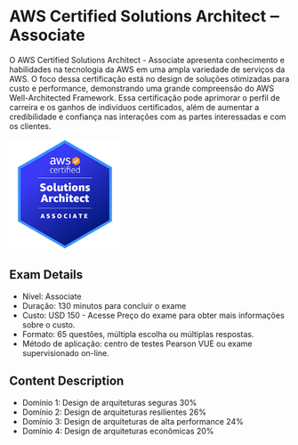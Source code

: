 # AWS Certified Solutions Architect ‒ Associate
O AWS Certified Solutions Architect - Associate apresenta conhecimento e habilidades na tecnologia da AWS em uma ampla variedade de serviços da AWS. O foco dessa certificação está no design de soluções otimizadas para custo e performance, demonstrando uma grande compreensão do AWS Well-Architected Framework. Essa certificação pode aprimorar o perfil de carreira e os ganhos de indivíduos certificados, além de aumentar a credibilidade e confiança nas interações com as partes interessadas e com os clientes.

<img src="https://github.com/aws-expert/learning-aws-solutions-architect/blob/main/images/aws%20logo.png" width="200" height="200"/>

## Exam Details
- Nível: Associate
- Duração: 130 minutos para concluir o exame
- Custo: USD 150 - Acesse Preço do exame para obter mais informações sobre o custo.
- Formato: 65 questões, múltipla escolha ou múltiplas respostas.
- Método de aplicação: centro de testes Pearson VUE ou exame supervisionado on-line.

## Content Description
- Domínio 1: Design de arquiteturas seguras 30%
- Domínio 2: Design de arquiteturas resilientes 26%
- Domínio 3: Design de arquiteturas de alta performance 24%
- Domínio 4: Design de arquiteturas econômicas 20%